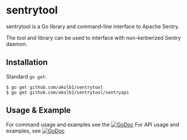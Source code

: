 # sentrytool

sentrytool is a Go library and command-line interface to Apache Sentry.

The tool and library can be used to interface with non-kerberized Sentry daemon.

## Installation

Standard `go get`:

```
$ go get github.com/akolb1/sentrytool
$ go get github.com/akolb1/sentrytool/sentryapi
```

## Usage & Example

For command usage and examples see the
[![GoDoc](https://godoc.org/github.com/akolb1/sentrytool?status.svg)](https://godoc.org/github.com/akolb1/sentrytool)
For API usage and examples, see
[![GoDoc](https://godoc.org/github.com/akolb1/sentrytool/sentryapi?status.svg)](https://godoc.org/github.com/akolb1/sentrytool/sentryapi)

